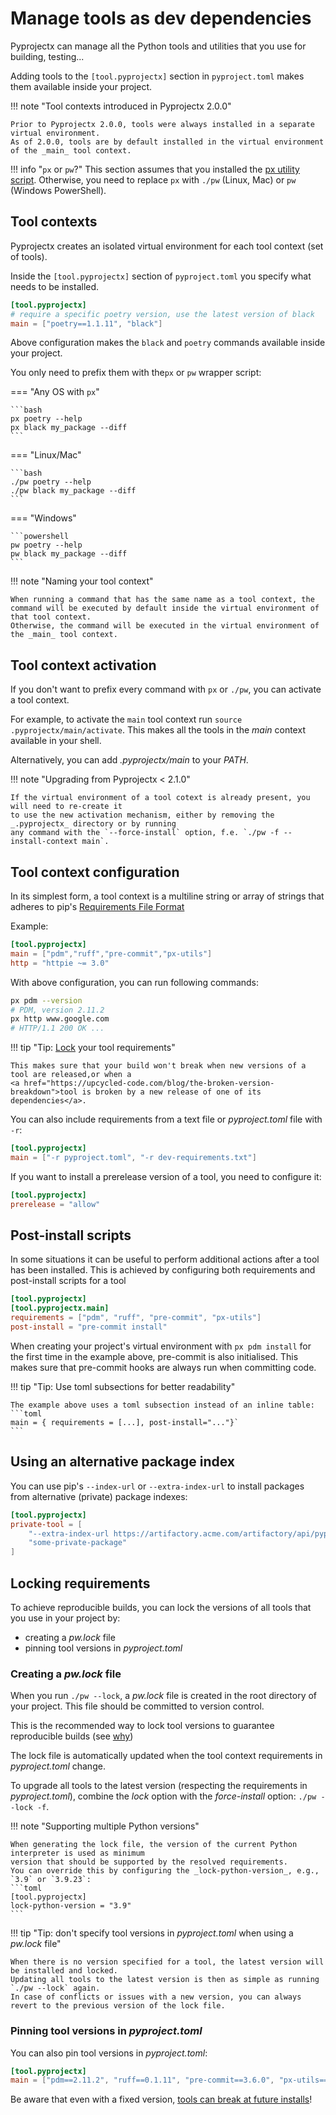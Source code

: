 # Manage tools as dev dependencies

Pyprojectx can manage all the Python tools and utilities that you use for building, testing...

Adding tools to the `[tool.pyprojectx]` section in `pyproject.toml` makes them available inside your project.

!!! note "Tool contexts introduced in Pyprojectx 2.0.0"

    Prior to Pyprojectx 2.0.0, tools were always installed in a separate virtual environment.
    As of 2.0.0, tools are by default installed in the virtual environment of the _main_ tool context.

!!! info "`px` or `pw`?"
    This section assumes that you installed the [px utility script](/usage/#install-the-global-px-script).
    Otherwise, you need to replace `px` with `./pw` (Linux, Mac) or `pw` (Windows PowerShell).

## Tool contexts

Pyprojectx creates an isolated virtual environment for each tool context (set of tools).

Inside the `[tool.pyprojectx]` section of `pyproject.toml` you specify what needs to be installed.

```toml title="pyproject.toml"
[tool.pyprojectx]
# require a specific poetry version, use the latest version of black
main = ["poetry==1.1.11", "black"]
```

Above configuration makes the `black` and `poetry` commands available inside your project.

You only need to prefix them with the`px` or `pw` wrapper script:

=== "Any OS with `px`"

    ```bash
    px poetry --help
    px black my_package --diff
    ```

=== "Linux/Mac"

    ```bash
    ./pw poetry --help
    ./pw black my_package --diff
    ```

=== "Windows"

    ```powershell
    pw poetry --help
    pw black my_package --diff
    ```

!!! note "Naming your tool context"

    When running a command that has the same name as a tool context, the command will be executed by default inside the virtual environment of that tool context.
    Otherwise, the command will be executed in the virtual environment of the _main_ tool context.


## Tool context activation

If you don't want to prefix every command with `px` or `./pw`, you can activate a tool context.

For example, to activate the `main` tool context run `source .pyprojectx/main/activate`.
This makes all the tools in the _main_ context available in your shell.

Alternatively, you can add _.pyprojectx/main_ to your _PATH_.

!!! note "Upgrading from Pyprojectx < 2.1.0"

    If the virtual environment of a tool cotext is already present, you will need to re-create it
    to use the new activation mechanism, either by removing the _.pyprojectx_ directory or by running
    any command with the `--force-install` option, f.e. `./pw -f --install-context main`.



## Tool context configuration

In its simplest form, a tool context is a multiline string or array of strings that adheres to pip's [Requirements File Format](https://pip.pypa.io/en/stable/reference/requirements-file-format/#requirements-file-format)

Example:

```toml title="pyproject.toml"
[tool.pyprojectx]
main = ["pdm","ruff","pre-commit","px-utils"]
http = "httpie ~= 3.0"
```

With above configuration, you can run following commands:

```bash
px pdm --version
# PDM, version 2.11.2
px http www.google.com
# HTTP/1.1 200 OK ...
```

!!! tip "Tip: [Lock](#locking-requirements) your tool requirements"

    This makes sure that your build won't break when new versions of a tool are released,or when a
    <a href="https://upcycled-code.com/blog/the-broken-version-breakdown">tool is broken by a new release of one of its dependencies</a>.

You can also include requirements from a text file or _pyproject.toml_ file with `-r`:

```toml
[tool.pyprojectx]
main = ["-r pyproject.toml", "-r dev-requirements.txt"]
```

If you want to install a prerelease version of a tool, you need to configure it:
```toml
[tool.pyprojectx]
prerelease = "allow"
```

## Post-install scripts
In some situations it can be useful to perform additional actions after a tool has been installed.
This is achieved by configuring both requirements and post-install scripts for a tool

```toml
[tool.pyprojectx]
[tool.pyprojectx.main]
requirements = ["pdm", "ruff", "pre-commit", "px-utils"]
post-install = "pre-commit install"
```

When creating your project's virtual environment with `px pdm install` for the first time in the example above,
pre-commit is also initialised. This makes sure that pre-commit hooks are always run when committing code.

!!! tip "Tip: Use toml subsections for better readability"

    The example above uses a toml subsection instead of an inline table:
    ```toml
    main = { requirements = [...], post-install="..."}`
    ```

## Using an alternative package index

You can use pip's `--index-url` or `--extra-index-url` to install packages from alternative (private) package indexes:

```toml
[tool.pyprojectx]
private-tool = [
    "--extra-index-url https://artifactory.acme.com/artifactory/api/pypi/python-virtual/simple",
    "some-private-package"
]
```

## Locking requirements
To achieve reproducible builds, you can lock the versions of all tools that you use in your project by:

* creating a _pw.lock_ file
* pinning tool versions in _pyproject.toml_

### Creating a _pw.lock_ file
When you run `./pw --lock`, a _pw.lock_ file is created in the root directory of your project.
This file should be committed to version control.

This is the recommended way to lock tool versions to guarantee reproducible builds (see [why](/dev-dependencies#the-unreliable-pip-install))

The lock file is automatically updated when the tool context requirements in _pyproject.toml_ change.

To upgrade all tools to the latest version (respecting the requirements in _pyproject.toml_),
combine the _lock_ option with the _force-install_ option: `./pw --lock -f`.

!!! note "Supporting multiple Python versions"

    When generating the lock file, the version of the current Python interpreter is used as minimum
    version that should be supported by the resolved requirements.
    You can override this by configuring the _lock-python-version_, e.g., `3.9` or `3.9.23`:
    ```toml
    [tool.pyprojectx]
    lock-python-version = "3.9"
    ```

!!! tip "Tip: don't specify tool versions in _pyproject.toml_ when using a _pw.lock_ file"

    When there is no version specified for a tool, the latest version will be installed and locked.
    Updating all tools to the latest version is then as simple as running `./pw --lock` again.
    In case of conflicts or issues with a new version, you can always revert to the previous version of the lock file.

### Pinning tool versions in _pyproject.toml_
You can also pin tool versions in _pyproject.toml_:

```toml
[tool.pyprojectx]
main = ["pdm==2.11.2", "ruff==0.1.11", "pre-commit==3.6.0", "px-utils==1.0.1"]
```
Be aware that even with a fixed version, [tools can break at future installs](/dev-dependencies#the-unreliable-pip-install)!
